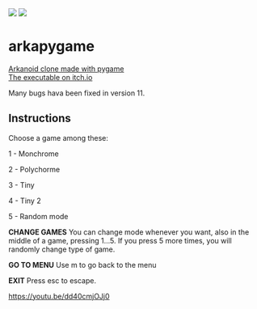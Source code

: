 <img src="https://i2.wp.com/pythonprogramming.altervista.org/wp-content/uploads/2020/08/arkapygame_20.png?resize=676%2C483&ssl=1">
<img src="https://i1.wp.com/pythonprogramming.altervista.org/wp-content/uploads/2020/07/particles.png?w=499&ssl=1">
<h1>arkapygame</h1>
<a href="https://pythonprogramming.altervista.org/particles-in-arkapygame-v-10-0">Arkanoid clone made with pygame</a>
<br>
<a href="https://formazione.itch.io/arkapygame">The executable on itch.io</a>

Many bugs hava been fixed in version 11.

<h2>Instructions</h2>

Choose a game among these:

1 - Monchrome

2 - Polychorme

3 - Tiny

4 - Tiny 2

5 - Random mode


<b>CHANGE GAMES</b>
You can change mode whenever you want, also in the middle of a game, pressing 1...5.
If you press 5 more times, you will randomly change type of game.

<b>GO TO MENU</b>
Use m to go back to the menu

<b>EXIT</b>
Press esc to escape.


https://youtu.be/dd40cmjOJj0
